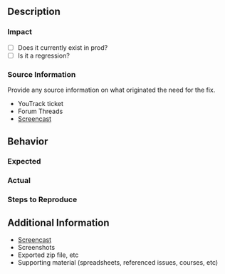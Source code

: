 ## Description

### Impact

- [ ] Does it currently exist in prod?
- [ ] Is it a regression?

### Source Information

Provide any source information on what originated the need for the fix.
+ YouTrack ticket
+ Forum Threads
+ [Screencast]()

## Behavior

### Expected

### Actual

### Steps to Reproduce

## Additional Information
+ [Screencast]()
+ Screenshots
+ Exported zip file, etc
+ Supporting material (spreadsheets, referenced issues, courses, etc)

<!--

## Validation Criteria

### Authoring
- [ ] Authoring criteria...

### Learner
- [ ] Learner criteria...

### LMS/Review Publish
- [ ] Export/publish criteria...

## Areas of Possible Regression
- [ ] Developer-identified areas that could regress due to changes...

## PR(s) and PEER
* [Peer]()
* [rise-frontend-PR]()
* [rise-runtime-PR]()

## Ship Approval
- [ ] Code Review
- [ ] QA

-->